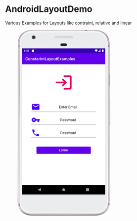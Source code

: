 # AndroidLayoutDemo
Various Examples for Layouts like contraint, relative and linear

<img src="https://github.com/cheetahmail007/AndroidLayoutDemo/blob/master/app/src/main/java/com/example/constarintlayoutexamples/Screenshot_20220428_013708.png" height="600" width="300" hspace="40">


